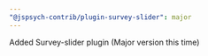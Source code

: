 ```yaml
---
"@jspsych-contrib/plugin-survey-slider": major
---
```


Added Survey-slider plugin (Major version this time)
